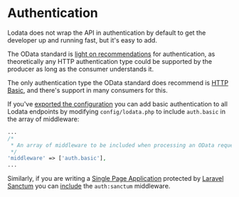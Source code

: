 # Authentication

Lodata does not wrap the API in authentication by default to get the developer up and running fast, but it's easy to add.

The OData standard is
[light on recommendations](https://docs.oasis-open.org/odata/odata/v4.01/os/part1-protocol/odata-v4.01-os-part1-protocol.html#sec_SecurityConsiderations)
for authentication, as theoretically any HTTP authentication type could be supported by the producer as long as the consumer understands it.

The only authentication type the OData standard does recommend is [HTTP Basic](https://tools.ietf.org/html/rfc7617),
and there's support in many consumers for this.

If you've [exported the configuration](/getting-started/configuration.md) you can add basic authentication to all
Lodata endpoints by modifying `config/lodata.php` to
include `auth.basic` in the array of middleware:

```php
...
/*
 * An array of middleware to be included when processing an OData request. Common middleware used would be to handle JWT authentication, or adding CORS headers.
 */
'middleware' => ['auth.basic'],
...
```

Similarly, if you are writing a [Single Page Application](https://laravel.com/docs/8.x/sanctum#how-it-works-spa-authentication)
protected by [Laravel Sanctum](https://laravel.com/docs/8.x/sanctum)
you can [include](https://laravel.com/docs/8.x/sanctum#protecting-spa-routes) the `auth:sanctum` middleware.